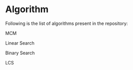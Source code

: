 # Algorithm

Following is the list of algorithms present in the repository:

MCM

Linear Search 

Binary Search

LCS
